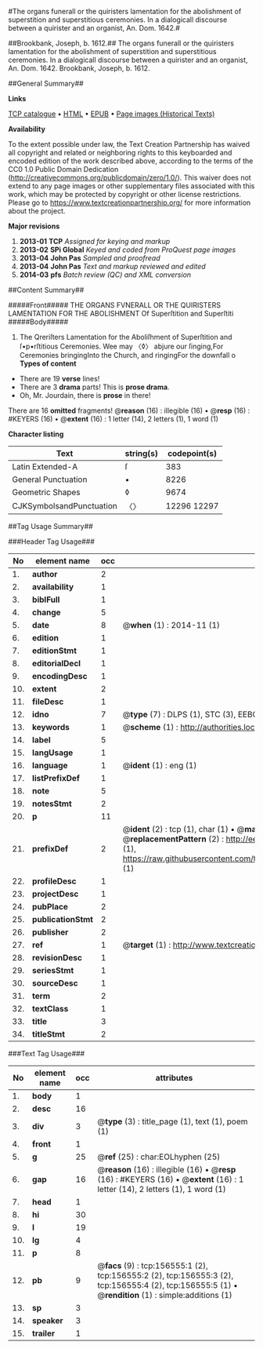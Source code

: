 #The organs funerall or the quiristers lamentation for the abolishment of superstition and superstitious ceremonies. In a dialogicall discourse between a quirister and an organist, An. Dom. 1642.#

##Brookbank, Joseph, b. 1612.##
The organs funerall or the quiristers lamentation for the abolishment of superstition and superstitious ceremonies. In a dialogicall discourse between a quirister and an organist, An. Dom. 1642.
Brookbank, Joseph, b. 1612.

##General Summary##

**Links**

[TCP catalogue](http://www.ota.ox.ac.uk/tcp/)  • 
[HTML](http://tei.it.ox.ac.uk/tcp/Texts-HTML/free/A77/A77626.html)  • 
[EPUB](http://tei.it.ox.ac.uk/tcp/Texts-EPUB/free/A77/A77626.epub) • 
[Page images (Historical Texts)](https://historicaltexts.jisc.ac.uk/eebo-99871521e)

**Availability**

To the extent possible under law, the Text Creation Partnership has waived all copyright and related or neighboring rights to this keyboarded and encoded edition of the work described above, according to the terms of the CC0 1.0 Public Domain Dedication (http://creativecommons.org/publicdomain/zero/1.0/). This waiver does not extend to any page images or other supplementary files associated with this work, which may be protected by copyright or other license restrictions. Please go to https://www.textcreationpartnership.org/ for more information about the project.

**Major revisions**

1. __2013-01__ __TCP__ *Assigned for keying and markup*
1. __2013-02__ __SPi Global__ *Keyed and coded from ProQuest page images*
1. __2013-04__ __John Pas__ *Sampled and proofread*
1. __2013-04__ __John Pas__ *Text and markup reviewed and edited*
1. __2014-03__ __pfs__ *Batch review (QC) and XML conversion*

##Content Summary##

#####Front#####
THE ORGANS FVNERALL OR THE QUIRISTERS LAMENTATION FOR THE ABOLISHMENT Of Superſtition and Superſtiti
#####Body#####

1. The Qreriſters Lamentation for the Aboliſhment of Superſtition and ſ•p•rſtitious Ceremonies.
Wee may 〈◊〉 abjure our ſinging,For Ceremonies bringingInto the Church, and ringingFor the downfall o
**Types of content**

  * There are 19 **verse** lines!
  * There are 3 **drama** parts! This is **prose drama**.
  * Oh, Mr. Jourdain, there is **prose** in there!

There are 16 **omitted** fragments! 
 @__reason__ (16) : illegible (16)  •  @__resp__ (16) : #KEYERS (16)  •  @__extent__ (16) : 1 letter (14), 2 letters (1), 1 word (1)

**Character listing**


|Text|string(s)|codepoint(s)|
|---|---|---|
|Latin Extended-A|ſ|383|
|General Punctuation|•|8226|
|Geometric Shapes|◊|9674|
|CJKSymbolsandPunctuation|〈〉|12296 12297|

##Tag Usage Summary##

###Header Tag Usage###

|No|element name|occ|attributes|
|---|---|---|---|
|1.|__author__|2||
|2.|__availability__|1||
|3.|__biblFull__|1||
|4.|__change__|5||
|5.|__date__|8| @__when__ (1) : 2014-11 (1)|
|6.|__edition__|1||
|7.|__editionStmt__|1||
|8.|__editorialDecl__|1||
|9.|__encodingDesc__|1||
|10.|__extent__|2||
|11.|__fileDesc__|1||
|12.|__idno__|7| @__type__ (7) : DLPS (1), STC (3), EEBO-CITATION (1), PROQUEST (1), VID (1)|
|13.|__keywords__|1| @__scheme__ (1) : http://authorities.loc.gov/ (1)|
|14.|__label__|5||
|15.|__langUsage__|1||
|16.|__language__|1| @__ident__ (1) : eng (1)|
|17.|__listPrefixDef__|1||
|18.|__note__|5||
|19.|__notesStmt__|2||
|20.|__p__|11||
|21.|__prefixDef__|2| @__ident__ (2) : tcp (1), char (1)  •  @__matchPattern__ (2) : ([0-9\-]+):([0-9IVX]+) (1), (.+) (1)  •  @__replacementPattern__ (2) : http://eebo.chadwyck.com/downloadtiff?vid=$1&page=$2 (1), https://raw.githubusercontent.com/textcreationpartnership/Texts/master/tcpchars.xml#$1 (1)|
|22.|__profileDesc__|1||
|23.|__projectDesc__|1||
|24.|__pubPlace__|2||
|25.|__publicationStmt__|2||
|26.|__publisher__|2||
|27.|__ref__|1| @__target__ (1) : http://www.textcreationpartnership.org/docs/. (1)|
|28.|__revisionDesc__|1||
|29.|__seriesStmt__|1||
|30.|__sourceDesc__|1||
|31.|__term__|2||
|32.|__textClass__|1||
|33.|__title__|3||
|34.|__titleStmt__|2||


###Text Tag Usage###

|No|element name|occ|attributes|
|---|---|---|---|
|1.|__body__|1||
|2.|__desc__|16||
|3.|__div__|3| @__type__ (3) : title_page (1), text (1), poem (1)|
|4.|__front__|1||
|5.|__g__|25| @__ref__ (25) : char:EOLhyphen (25)|
|6.|__gap__|16| @__reason__ (16) : illegible (16)  •  @__resp__ (16) : #KEYERS (16)  •  @__extent__ (16) : 1 letter (14), 2 letters (1), 1 word (1)|
|7.|__head__|1||
|8.|__hi__|30||
|9.|__l__|19||
|10.|__lg__|4||
|11.|__p__|8||
|12.|__pb__|9| @__facs__ (9) : tcp:156555:1 (2), tcp:156555:2 (2), tcp:156555:3 (2), tcp:156555:4 (2), tcp:156555:5 (1)  •  @__rendition__ (1) : simple:additions (1)|
|13.|__sp__|3||
|14.|__speaker__|3||
|15.|__trailer__|1||

